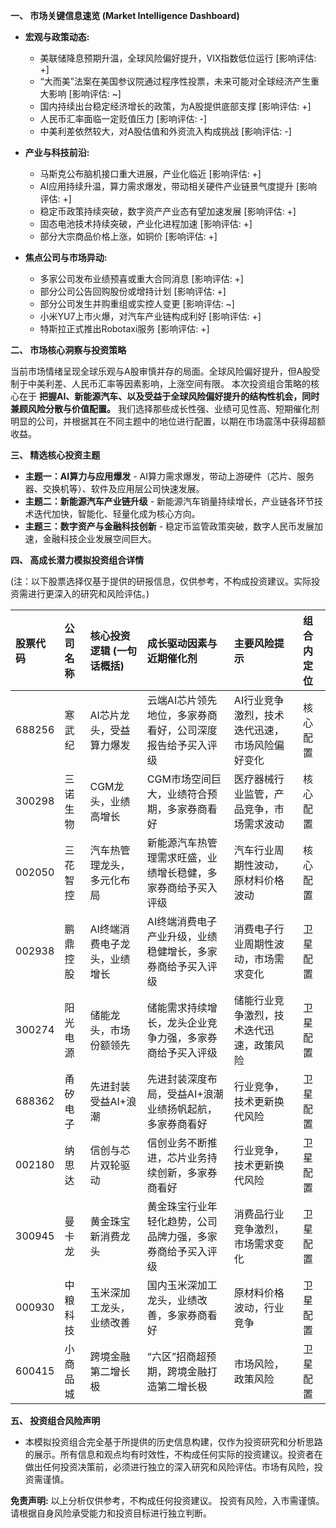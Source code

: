 **一、 市场关键信息速览 (Market Intelligence Dashboard)**

* **宏观与政策动态:**
    * 美联储降息预期升温，全球风险偏好提升，VIX指数低位运行 [影响评估: +]
    * “大而美”法案在美国参议院通过程序性投票，未来可能对全球经济产生重大影响 [影响评估: ~]
    * 国内持续出台稳定经济增长的政策，为A股提供底部支撑 [影响评估: +]
    * 人民币汇率面临一定贬值压力 [影响评估: -]
    * 中美利差依然较大，对A股估值和外资流入构成挑战 [影响评估: -]


* **产业与科技前沿:**
    * 马斯克公布脑机接口重大进展，产业化临近 [影响评估: +]
    * AI应用持续升温，算力需求爆发，带动相关硬件产业链景气度提升 [影响评估: +]
    * 稳定币政策持续突破，数字资产产业态有望加速发展 [影响评估: +]
    * 固态电池技术持续突破，产业化进程加速 [影响评估: +]
    * 部分大宗商品价格上涨，如铜价 [影响评估: +]


* **焦点公司与市场异动:**
    * 多家公司发布业绩预喜或重大合同消息 [影响评估: +]
    * 部分公司公告回购股份或增持计划 [影响评估: +]
    * 部分公司发生并购重组或实控人变更 [影响评估: ~]
    * 小米YU7上市火爆，对汽车产业链构成利好 [影响评估: +]
    * 特斯拉正式推出Robotaxi服务 [影响评估: +]


**二、 市场核心洞察与投资策略**

当前市场情绪呈现全球乐观与A股审慎并存的局面。全球风险偏好提升，但A股受制于中美利差、人民币汇率等因素影响，上涨空间有限。  本次投资组合策略的核心在于 **把握AI、新能源汽车、以及受益于全球风险偏好提升的结构性机会，同时兼顾风险分散与价值配置。**  我们选择那些成长性强、业绩可见性高、短期催化剂明显的公司，并根据其在不同主题中的地位进行配置，以期在市场震荡中获得超额收益。


**三、 精选核心投资主题**

* **主题一：AI算力与应用爆发** - AI算力需求爆发，带动上游硬件（芯片、服务器、交换机等）、软件及应用层公司快速发展。
* **主题二：新能源汽车产业链升级** - 新能源汽车销量持续增长，产业链各环节技术迭代加快，智能化、轻量化成为核心方向。
* **主题三：数字资产与金融科技创新** - 稳定币监管政策突破，数字人民币发展加速，金融科技企业发展空间巨大。


**四、 高成长潜力模拟投资组合详情**

(注：以下股票选择仅基于提供的研报信息，仅供参考，不构成投资建议。实际投资需进行更深入的研究和风险评估。)

| 股票代码 | 公司名称       | 核心投资逻辑 (一句话概括) | 成长驱动因素与近期催化剂                                      | 主要风险提示                                              | 组合内定位 |
| :-------- | :--------------- | :----------------------- | :--------------------------------------------------------- | :----------------------------------------------------------- | :--------- |
| 688256    | 寒武纪           | AI芯片龙头，受益算力爆发 | 云端AI芯片领先地位，多家券商看好，公司深度报告给予买入评级 | AI行业竞争激烈，技术迭代迅速，市场风险偏好变化           | 核心配置   |
| 300298    | 三诺生物         | CGM龙头，业绩高增长   | CGM市场空间巨大，业绩符合预期，多家券商看好               | 医疗器械行业监管，产品竞争，市场需求波动                     | 核心配置   |
| 002050    | 三花智控         | 汽车热管理龙头，多元化布局 | 新能源汽车热管理需求旺盛，业绩增长稳健，多家券商给予买入评级 | 汽车行业周期性波动，原材料价格波动                           | 核心配置   |
| 002938    | 鹏鼎控股         | AI终端消费电子龙头，业绩增长 | AI终端消费电子产业升级，业绩稳健增长，多家券商给予买入评级     | 消费电子行业周期性波动，市场需求变化                       | 卫星配置   |
| 300274    | 阳光电源         | 储能龙头，市场份额领先     | 储能需求持续增长，龙头企业竞争力强，多家券商给予买入评级       | 储能行业竞争激烈，技术迭代迅速，政策风险                     | 卫星配置   |
| 688362    | 甬矽电子         | 先进封装受益AI+浪潮       | 先进封装深度布局，受益AI+浪潮业绩扬帆起航，多家券商看好       | 行业竞争，技术更新换代风险                                 | 卫星配置   |
| 002180    | 纳思达           | 信创与芯片双轮驱动     | 信创业务不断推进，芯片业务持续创新，多家券商看好           | 行业竞争，技术更新换代风险                                 | 卫星配置   |
| 300945    | 曼卡龙           | 黄金珠宝新消费龙头      | 黄金珠宝行业年轻化趋势，公司品牌力强，多家券商给予买入评级    | 消费品行业竞争激烈，市场需求变化                       | 卫星配置   |
| 000930    | 中粮科技         | 玉米深加工龙头，业绩改善   | 国内玉米深加工龙头，业绩改善，多家券商看好                 | 原材料价格波动，行业竞争                                   | 卫星配置   |
| 600415    | 小商品城         | 跨境金融第二增长极         | “六区”招商超预期，跨境金融打造第二增长极                 | 市场风险，政策风险                                        | 卫星配置   |


**五、 投资组合风险声明**

* 本模拟投资组合完全基于所提供的历史信息构建，仅作为投资研究和分析思路的展示。所有信息和观点均有时效性，不构成任何实际的投资建议。投资者在做出任何投资决策前，必须进行独立的深入研究和风险评估。市场有风险，投资需谨慎。


**免责声明:**  以上分析仅供参考，不构成任何投资建议。  投资有风险，入市需谨慎。  请根据自身风险承受能力和投资目标进行独立判断。
